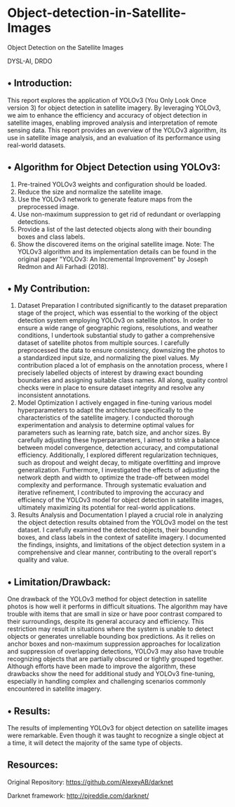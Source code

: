 # Object-detection-in-Satellite-Images

Object Detection on the Satellite Images

DYSL-AI, DRDO


## •	Introduction:
This report explores the application of YOLOv3 (You Only Look Once version 3) for object detection in satellite imagery. By leveraging YOLOv3, we aim to enhance the efficiency and accuracy of object detection in satellite images, enabling improved analysis and interpretation of remote sensing data. This report provides an overview of the YOLOv3 algorithm, its use in satellite image analysis, and an evaluation of its performance using real-world datasets.

## •	Algorithm for Object Detection using YOLOv3:
1. Pre-trained YOLOv3 weights and configuration should be loaded.
2. Reduce the size and normalize the satellite image.
3. Use the YOLOv3 network to generate feature maps from the preprocessed image.
4. Use non-maximum suppression to get rid of redundant or overlapping detections.
5. Provide a list of the last detected objects along with their bounding boxes and class labels.
6. Show the discovered items on the original satellite image.
Note: The YOLOv3 algorithm and its implementation details can be found in the original paper "YOLOv3: An Incremental Improvement" by Joseph Redmon and Ali Farhadi (2018).



## •	My Contribution:
1.	Dataset Preparation
I contributed significantly to the dataset preparation stage of the project, which was essential to the working of the object detection system employing YOLOv3 on satellite photos. In order to ensure a wide range of geographic regions, resolutions, and weather conditions, I undertook substantial study to gather a comprehensive dataset of satellite photos from multiple sources. I carefully preprocessed the data to ensure consistency, downsizing the photos to a standardized input size, and normalizing the pixel values. My contribution placed a lot of emphasis on the annotation process, where I precisely labelled objects of interest by drawing exact bounding boundaries and assigning suitable class names. All along, quality control checks were in place to ensure dataset integrity and resolve any inconsistent annotations.
2.	Model Optimization
I actively engaged in fine-tuning various model hyperparameters to adapt the architecture specifically to the characteristics of the satellite imagery. I conducted thorough experimentation and analysis to determine optimal values for parameters such as learning rate, batch size, and anchor sizes. By carefully adjusting these hyperparameters, I aimed to strike a balance between model convergence, detection accuracy, and computational efficiency. Additionally, I explored different regularization techniques, such as dropout and weight decay, to mitigate overfitting and improve generalization. Furthermore, I investigated the effects of adjusting the network depth and width to optimize the trade-off between model complexity and performance. Through systematic evaluation and iterative refinement, I contributed to improving the accuracy and efficiency of the YOLOv3 model for object detection in satellite images, ultimately maximizing its potential for real-world applications.
3.	Results Analysis and Documentation
 I played a crucial role in analyzing the object detection results obtained from the YOLOv3 model on the test dataset. I carefully examined the detected objects, their bounding boxes, and class labels in the context of satellite imagery. I documented the findings, insights, and limitations of the object detection system in a comprehensive and clear manner, contributing to the overall report's quality and value.

## •	Limitation/Drawback:
One drawback of the YOLOv3 method for object detection in satellite photos is how well it performs in difficult situations. The algorithm may have trouble with items that are small in size or have poor contrast compared to their surroundings, despite its general accuracy and efficiency. This restriction may result in situations where the system is unable to detect objects or generates unreliable bounding box predictions. As it relies on anchor boxes and non-maximum suppression approaches for localization and suppression of overlapping detections, YOLOv3 may also have trouble recognizing objects that are partially obscured or tightly grouped together. Although efforts have been made to improve the algorithm, these drawbacks show the need for additional study and YOLOv3 fine-tuning, especially in handling complex and challenging scenarios commonly encountered in satellite imagery.

## •	Results:
The results of implementing YOLOv3 for object detection on satellite images were remarkable. Even though it was taught to recognize a single object at a time, it will detect the majority of the same type of objects.

## Resources:
Original Repository: https://github.com/AlexeyAB/darknet

Darknet framework: http://pjreddie.com/darknet/



